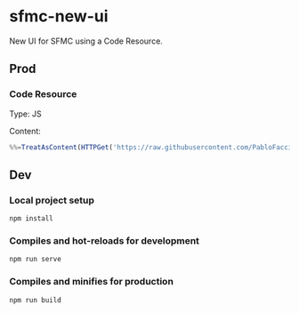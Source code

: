 # sfmc-new-ui

New UI for SFMC using a Code Resource.

## Prod
### Code Resource
Type: JS

Content:
```javascript
%%=TreatAsContent(HTTPGet('https://raw.githubusercontent.com/PabloFacciano/sfmc-new-ui/main/app/ampscript/index.ampscript'))=%%
```

## Dev

### Local project setup
```
npm install
```

### Compiles and hot-reloads for development
```
npm run serve
```

### Compiles and minifies for production
```
npm run build
```
